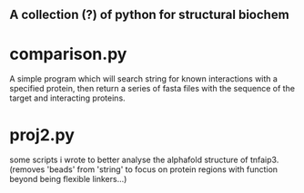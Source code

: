 ## A collection (?) of python for structural biochem 

# comparison.py

A simple program which will search string for known interactions with a specified protein, then return a series of fasta files with the sequence of the target and interacting proteins. 

# proj2.py 

some scripts i wrote to better analyse the alphafold structure of tnfaip3. (removes 'beads' from 'string' to focus on protein regions with function beyond being flexible linkers...)
